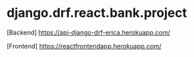 # django.drf.react.bank.project

[Backend] https://api-django-drf-erica.herokuapp.com/

[Frontend] https://reactfrontendapp.herokuapp.com/
